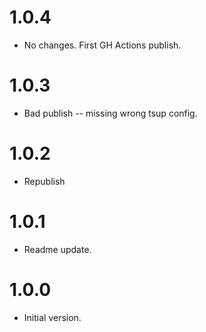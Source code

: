 # 1.0.4
- No changes. First GH Actions publish.

# 1.0.3
- Bad publish -- missing wrong tsup config.

# 1.0.2
- Republish

# 1.0.1
- Readme update.

# 1.0.0
- Initial version.
